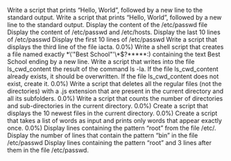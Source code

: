 Write a script that prints “Hello, World”, followed by a new line to the standard output.
Write a script that prints “Hello, World”, followed by a new line to the standard output.
Display the content of the /etc/passwd file
Display the content of /etc/passwd and /etc/hosts.
Display the last 10 lines of /etc/passwd
Display the first 10 lines of /etc/passwd
Write a script that displays the third line of the file iacta.
0.0%)
Write a shell script that creates a file named exactly \*\\'"Best School"\'\\*$\?\*\*\*\*\*:) containing the text Best School ending by a new line.
Write a script that writes into the file ls_cwd_content the result of the command ls -la. If the file ls_cwd_content already exists, it should be overwritten. If the file ls_cwd_content does not exist, create it.
0.0%)
Write a script that deletes all the regular files (not the directories) with a .js extension that are present in the current directory and all its subfolders.
0.0%)
Write a script that counts the number of directories and sub-directories in the current directory.
0.0%)
Create a script that displays the 10 newest files in the current directory.
0.0%)
Create a script that takes a list of words as input and prints only words that appear exactly once.
0.0%)
Display lines containing the pattern “root” from the file /etc/.
Display the number of lines that contain the pattern “bin” in the file /etc/passwd
Display lines containing the pattern “root” and 3 lines after them in the file /etc/passwd.
